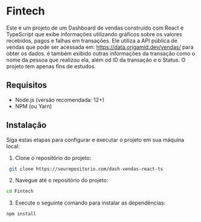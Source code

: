 # Fintech

Este é um projeto de um Dashboard de vendas construído com React e TypeScript que exibe informações utilizando gráficos sobre os valores recebidos, pagos e falhas em transações. Ele utiliza a API pública de vendas que pode ser acessada em: https://data.origamid.dev/vendas/ para obter os dados. é também exibido outras informações da transação como o nome da pessoa que realizou ela, além od ID da transação e o Status. O projeto tem apenas fins de estudos.

## Requisitos

- Node.js (versão recomendada: 12+)
- NPM (ou Yarn)

## Instalação

Siga estas etapas para configurar e executar o projeto em sua máquina local:

1. Clone o repositório do projeto:
```bash
 git clone https://seurepositorio.com/dash-vendas-react-ts
```
2. Navegue até o repositório do projeto:
```bash
cd Fintech
```
3. Execute o seguinte comando para instalar as dependências:
```bash
npm install

